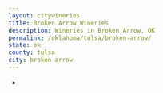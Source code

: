 ```yaml
---
layout: citywineries
title: Broken Arrow Wineries
description: Wineries in Broken Arrow, OK
permalink: /oklahoma/tulsa/broken-arrow/
state: ok
county: tulsa
city: broken arrow
---
```

-
